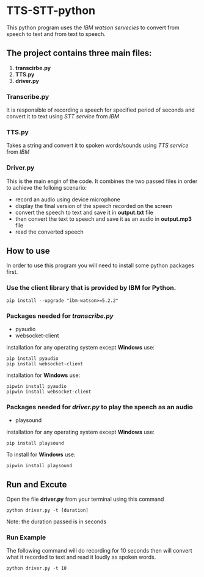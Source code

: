 # TTS-STT-python
This python program uses the *IBM watson servecies* to convert from speech to text and from text to speech. 

## The project contains three main files: 
1. **transcirbe.py**
2. **TTS.py**
3. **driver.py**

### Transcribe.py
It is responsible of recording a speech for specified period of seconds and convert it to text using *STT service* from *IBM* 

### TTS.py
Takes a string and convert it to spoken words/sounds using *TTS service* from *IBM* 

### Driver.py
This is the main engin of the code. It combines the two passed files in order to achieve the folloing scenario:
- record an audio using device microphone
- display the final version of the speech recorded on the screen
- convert the speech to text and save it in **output.txt** file
- then convert the text to speech and save it as an audio in **output.mp3** file
- read the converted speech

## How to use 
In order to use this program you will need to install some python packages first.

### Use the client library that is provided by **IBM** for Python.
```
pip install --upgrade "ibm-watson>=5.2.2"
```

### Packages needed for *transcribe.py*
- pyaudio
- websocket-client

installation for any operating system except **Windows** use:
```
pip install pyaudio
pip install websocket-client
```

installation for **Windows** use:
```
pipwin install pyaudio
pipwin install websocket-client
```
### Packages needed for *driver.py* to play the speech as an audio
- playsound

installation for any operating system except **Windows** use:
```
pip install playsound
```

To install for **Windows** use:
```
pipwin install playsound
```

## Run and Excute
Open the file **driver.py** from your terminal using this command
```
python driver.py -t [duration]
```
Note: the duration passed is in seconds

### Run Example
The following command will do recording for 10 seconds then will convert what it recorded to text and read it loudly as spoken words. 
```
python driver.py -t 10
```

